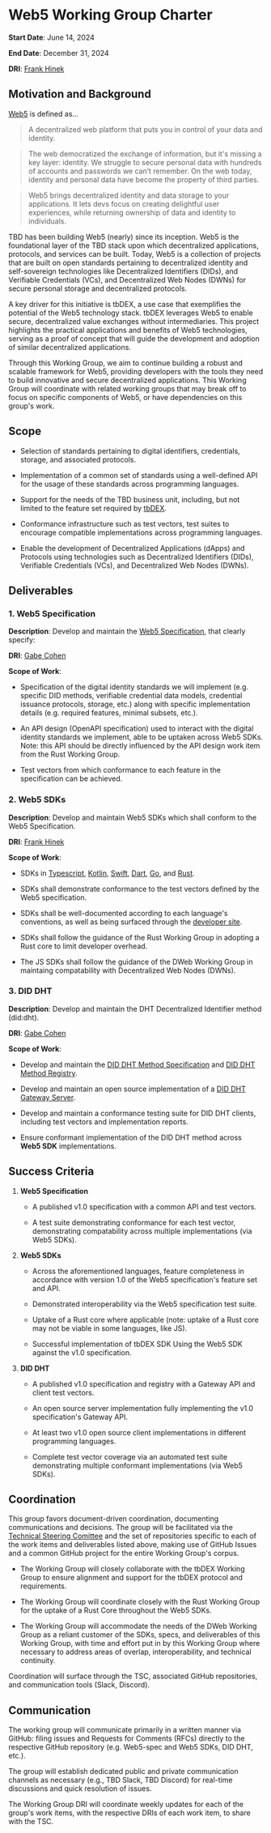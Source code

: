 # Web5 Working Group Charter

**Start Date**: June 14, 2024

**End Date**: December 31, 2024 

**DRI**: [Frank Hinek](https://github.com/frankhinek)

## Motivation and Background

[Web5](https://developer.tbd.website/projects/web5/) is defined as...

> A decentralized web platform that puts you in control of your data and identity.

> The web democratized the exchange of information, but it's missing a key layer: identity. We struggle to secure personal data with hundreds of accounts and passwords we can’t remember. On the web today, identity and personal data have become the property of third parties.

> Web5 brings decentralized identity and data storage to your applications. It lets devs focus on creating delightful user experiences, while returning ownership of data and identity to individuals.

TBD has been building Web5 (nearly) since its inception. Web5 is the foundational layer of the TBD stack upon which decentralized applications, protocols, and services can be built. Today, Web5 is a collection of projects that are built on open standards pertaining to decentralized identity and self-sovereign technologies like Decentralized Identifiers (DIDs), and Verifiable Credentials (VCs), and Decentralized Web Nodes (DWNs) for secure personal storage and decentralized protocols.

A key driver for this initiative is tbDEX, a use case that exemplifies the potential of the Web5 technology stack. tbDEX leverages Web5 to enable secure, decentralized value exchanges without intermediaries. This project highlights the practical applications and benefits of Web5 technologies, serving as a proof of concept that will guide the development and adoption of similar decentralized applications.

Through this Working Group, we aim to continue building a robust and scalable framework for Web5, providing developers with the tools they need to build innovative and secure decentralized applications. This Working Group will coordinate with related working groups that may break off to focus on specific components of Web5, or have dependencies on this group's work.

## Scope

* Selection of standards pertaining to digital identifiers, credentials, storage, and associated protocols.

* Implementation of a common set of standards using a well-defined API for the usage of these standards across programming languages.

* Support for the needs of the TBD business unit, including, but not limited to the feature set required by [tbDEX](https://developer.tbd.website/projects/tbdex/).

* Conformance infrastructure such as test vectors, test suites to encourage compatible implementations across programming languages.

* Enable the development of Decentralized Applications (dApps) and Protocols using technologies such as Decentralized Identifiers (DIDs), Verifiable Credentials (VCs), and Decentralized Web Nodes (DWNs).

## Deliverables

### 1. Web5 Specification

**Description**: Develop and maintain the [Web5 Specification](https://github.com/TBD54566975/web5-spec/), that clearly specify:

**DRI**: [Gabe Cohen](https://github.com/decentralgabe)

**Scope of Work**:

* Specification of the digital identity standards we will implement (e.g. specific DID methods, verifiable credential data models, credential issuance protocols, storage, etc.) along with specific implementation details (e.g. required features, minimal subsets, etc.).

* An API design (OpenAPI specification) used to interact with the digital identity standards we implement, able to be uptaken across Web5 SDKs. Note: this API should be directly influenced by the API design work item from the Rust Working Group.

* Test vectors from which conformance to each feature in the specification can be achieved.

### 2. Web5 SDKs

**Description**: Develop and maintain Web5 SDKs which shall conform to the Web5 Specification.

**DRI**: [Frank Hinek](https://github.com/frankhinek)

**Scope of Work**:

* SDKs in [Typescript](https://github.com/TBD54566975/web5-js), [Kotlin](https://github.com/TBD54566975/web5-kt), [Swift](https://github.com/TBD54566975/web5-swift), [Dart](https://github.com/TBD54566975/web5-dart), [Go](https://github.com/TBD54566975/web5-go), and [Rust](https://github.com/TBD54566975/web5-rs).

* SDKs shall demonstrate conformance to the test vectors defined by the Web5 specification.

* SDKs shall be well-documented according to each language's conventions, as well as being surfaced through the [developer site](https://developer.tbd.website/docs/).

* SDKs shall follow the guidance of the Rust Working Group in adopting a Rust core to limit developer overhead. 

* The JS SDKs shall follow the guidance of the DWeb Working Group in maintaing compatability with Decentralized Web Nodes (DWNs).

### 3. DID DHT

**Description**: Develop and maintain the DHT Decentralized Identifier method (did:dht).

**DRI**: [Gabe Cohen](https://github.com/decentralgabe)

**Scope of Work**:

* Develop and maintain the [DID DHT Method Specification](https://did-dht.com/) and [DID DHT Method Registry](https://did-dht.com/registry).

* Develop and maintain an open source implementation of a [DID DHT Gateway Server](https://did-dht.com/#gateways).

* Develop and maintain a conformance testing suite for DID DHT clients, including test vectors and implementation reports.

* Ensure conformant implementation of the DID DHT method across **Web5 SDK** implementations.

## Success Criteria

1. **Web5 Specification**
	
	* A published v1.0 specification with a common API and test vectors.

	* A test suite demonstrating conformance for each test vector, demonstrating compatability across multiple implementations (via Web5 SDKs).

2. **Web5 SDKs**

	* Across the aforementioned languages, feature completeness in accordance with version 1.0 of the Web5 specification's feature set and API.

	* Demonstrated interoperability via the Web5 specification test suite.

	* Uptake of a Rust core where applicable (note: uptake of a Rust core may not be viable in some languages, like JS).

	* Successful implementation of tbDEX SDK Using the Web5 SDK against the v1.0 specification.

4. **DID DHT**

	* A published v1.0 specification and registry with a Gateway API and client test vectors.

	* An open source server implementation fully implementing the v1.0 specification's Gateway API.

	* At least two v1.0 open source client implementations in different programming languages.

	* Complete test vector coverage via an automated test suite demonstrating multiple conformant implementations (via Web5 SDKs).

## Coordination

This group favors document-driven coordination, documenting communications and decisions. The group will be facilitated via the [Technical Steering Comittee](https://github.com/TBD54566975/technical-steering-committee) and the set of repositories specific to each of the work items and deliverables listed above, making use of GitHub Issues and a common GitHub project for the entire Working Group's corpus.

* The Working Group will closely collaborate with the tbDEX Working Group to ensure alignment and support for the tbDEX protocol and requirements.

* The Working Group will coordinate closely with the Rust Working Group for the uptake of a Rust Core throughout the Web5 SDKs.

* The Working Group will accommodate the needs of the DWeb Working Group as a reliant customer of the SDKs, specs, and deliverables of this Working Group, with time and effort put in by this Working Group where necessary to address areas of overlap, interoperability, and technical continuity.

Coordination will surface through the TSC, associated GitHub repositories, and communication tools (Slack, Discord).

## Communication

The working group will communicate primarily in a written manner via GitHub: filing issues and Requests for Comments (RFCs) directly to the respective GitHub repository (e.g. Web5-spec and Web5 SDKs, DID DHT, etc.).

The group will establish dedicated public and private communication channels as necessary (e.g., TBD Slack, TBD Discord) for real-time discussions and quick resolution of issues.

The Working Group DRI will coordinate weekly updates for each of the group's work items, with the respective DRIs of each work item, to share with the TSC.
